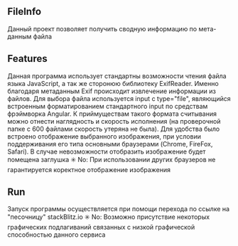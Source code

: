 ## FileInfo

Данный проект позволяет получить сводную информацию по мета-данным файла

## Features

Данная программа использует стандартны возможности чтения файла языка JavaScript, а так же сторонюю библиотеку ExifReader. Именно благодаря метаданным Exif происходит извлечение информации из файлов. Для выбора файла используется input с type="file", являющийся встроенным форматированием стандартного input по средствам фрэймворка Angular. К приймуществам такого формата считывания можно отнести наглядность и скорость исполнения (на проверочной папке с 600 файлами скорость утеряна не была). Для удобства было встроено отображение выбранного изображения, при условии поддерживания его типа основными браузерами (Chrome, FireFox, Safari). В случае невозможности отобразить изображение будет помещена заглушка
✳️ No: При использовании других браузеров не гарантируется коректное отображение изображения


## Run

Запуск программы осуществляется при помощи перехода по ссылке на "песочницу" stackBlitz.io 
✳️ No: Возможно присутствие некоторых графических подлагиваний связанных с низкой графической способностью данного сервиса

